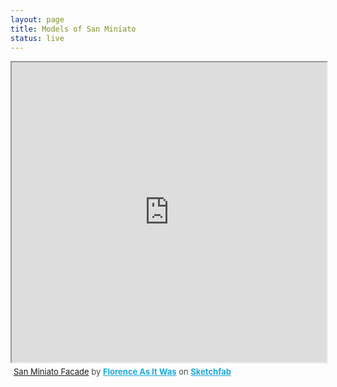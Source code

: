 ```yaml
---
layout: page
title: Models of San Miniato
status: live
---
```


<div class="sketchfab-embed-wrapper"><iframe width="100%" height="480" src="https://sketchfab.com/models/f7c2894de42e4b6ca84e872c8423c8d6/embed" allow="autoplay; fullscreen; vr" mozallowfullscreen="true" webkitallowfullscreen="true"></iframe>
<p style="font-size: 13px; font-weight: normal; margin: 5px; color: #4A4A4A;">
    <a href="https://sketchfab.com/3d-models/san-miniato-facade-f7c2894de42e4b6ca84e872c8423c8d6?utm_medium=embed&utm_campaign=share-popup&utm_content=f7c2894de42e4b6ca84e872c8423c8d6">San Miniato Facade</a>
    by <a href="https://sketchfab.com/FLAW?utm_medium=embed&utm_source=website&utm_campaign=share-popup" target="_blank_" style="font-weight: bold; color: #1CAAD9;">Florence As It Was</a>
    on <a href="https://sketchfab.com?utm_medium=embed&utm_source=website&utm_campaign=share-popup" target="_blank_" style="font-weight: bold; color: #1CAAD9;">Sketchfab</a>
</p>
</div>

